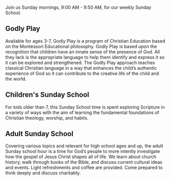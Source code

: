 Join us Sunday mornings, 9:00 AM - 9:50 AM, for our weekly Sunday School.

## Godly Play

Available for ages 3-7, Godly Play is a program of Christian Education based on
the Montessori Educational philosophy. Godly Play is based upon the recognition
that children have an innate sense of the presence of God. All they lack is the
appropriate language to help them identify and express it so it can be explored
and strengthened. The Godly Play approach teaches classical Christian language
in a way that enhances the child’s authentic experience of God so it can
contribute to the creative life of the child and the world.

## Children's Sunday School

For kids older than 7, this Sunday School time is spent exploring Scripture
in a variety of ways with the aim of learning the fundamental foundations of
Christian theology, worship, and habits.

## Adult Sunday School

Covering various topics and relevant for high school ages and up, the adult
Sunday school hour is a time for God’s people to more intently investigate
how the gospel of Jesus Christ shapes all of life. We learn about church
history, walk through books of the Bible, and discuss current cultural ideas
and events. Light refreshments and coffee are provided. Come prepared to
think deeply and discuss charitably.